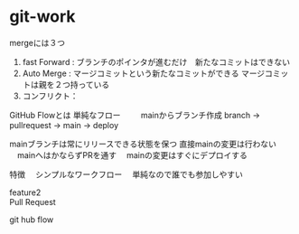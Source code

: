 # git-work

mergeには３つ
1. fast Forward :  ブランチのポインタが進むだけ　新たなコミットはできない
2. Auto Merge   :  マージコミットという新たなコミットができる
                   マージコミットは親を２つ持っている
3. コンフリクト：
  
GitHub Flowとは
 単純なフロー
　
　mainからブランチ作成
  branch ->  pullrequest -> main -> deploy 

  mainブランチは常にリリースできる状態を保つ
  直接mainの変更は行わない
　mainへはかならずPRを通す
　mainの変更はすぐにデプロイする

特徴
　シンプルなワークフロー
　単純なので誰でも参加しやすい



feature2  
Pull Request

git hub flow 
